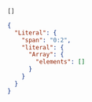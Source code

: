 ```js
[]
```

```json
{
  "Literal": {
    "span": "0:2",
    "literal": {
      "Array": {
        "elements": []
      }
    }
  }
}
```
